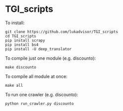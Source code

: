 # TGI_scripts

To install:
```shell script
git clone https://github.com/lukadvisor/TGI_scripts
cd TGI_scripts
pip install scrapy
pip install bs4
pip install -U deep_translator
```
To compile just one module (e.g. discounto):
```shell script
make discounto
```
To compile all module at once:
```shell script
make all
```

To run one crawler (e.g. discounto):
```shell script
python run_crawler.py discounto
```
